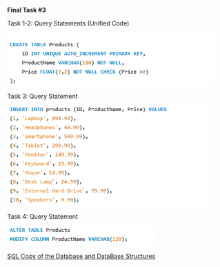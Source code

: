 **Final Task #3**

Task 1-2: Query Statements (Unified Code)

<img  src= "https://github.com/EDILBERTOGEMINIANO/edilberto/blob/main/FINAL%20TASK%203/FINAL%20TASK%202/TASK%201-2.png">

Task 3: Query Statement 

<img src= "https://github.com/EDILBERTOGEMINIANO/edilberto/blob/main/FINAL%20TASK%203/FINAL%20TASK%202/TASK%203.png">

Task 4: Query Statement

<img src= "https://github.com/EDILBERTOGEMINIANO/edilberto/blob/main/FINAL%20TASK%203/FINAL%20TASK%202/TASK%204%20.png">

[SQL Copy of the Database and DataBase Structures](https://github.com/EDILBERTOGEMINIANO/edilberto/blob/main/FINAL%20TASK%203/FINAL%20TASK%202/ProductPrice.sql)
